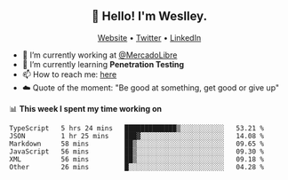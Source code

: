 <h2 align="center">👋 Hello! I'm Weslley.</h2>
<p align="center">
  <a href="http://weslleyneri.com.br">Website</a> •
  <a href="https://twitter.com/Weslley_Neri">Twitter</a> •
  <a href="https://www.linkedin.com/in/weslley-neri-3658908b">LinkedIn</a>
</p>


- 🔭 I’m currently working at [@MercadoLibre](https://github.com/mercadolibre)
- 🌱 I’m currently learning **Penetration Testing**
- 📫 How to reach me: [here](mailto:weslley39@gmail.com)
- ☁️ Quote of the moment: "Be good at something, get good or give up"

📊 **This week I spent my time working on**
<!--START_SECTION:waka-->

```text
TypeScript   5 hrs 24 mins   █████████████▒░░░░░░░░░░░   53.21 %
JSON         1 hr 25 mins    ███▓░░░░░░░░░░░░░░░░░░░░░   14.08 %
Markdown     58 mins         ██▒░░░░░░░░░░░░░░░░░░░░░░   09.65 %
JavaScript   56 mins         ██▒░░░░░░░░░░░░░░░░░░░░░░   09.30 %
XML          56 mins         ██▒░░░░░░░░░░░░░░░░░░░░░░   09.18 %
Other        26 mins         █░░░░░░░░░░░░░░░░░░░░░░░░   04.28 %
```

<!--END_SECTION:waka-->

<!-- Inspired by https://github.com/gruselhaus/gruselhaus -->